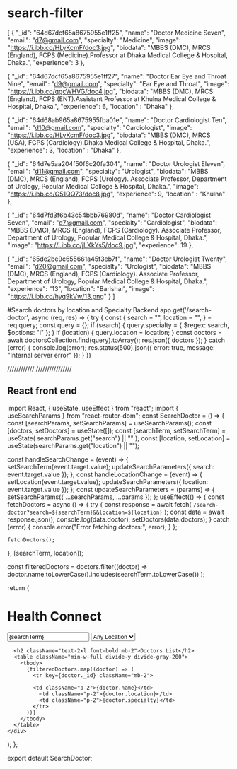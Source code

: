 # search-filter


[
{
"_id": "64d67dcf65a8675955e1ff25",
"name": "Doctor Medicine Seven",
"email": "d7@gmail.com",
"specialty": "Medicine",
"image": "https://i.ibb.co/HLyKcmF/doc3.jpg",
"biodata": "MBBS (DMC), MRCS (England), FCPS (Medicine).Professor at Dhaka Medical College & Hospital, Dhaka.",
"experience": 3
},

{
"_id": "64d67dcf65a8675955e1ff27",
"name": "Doctor Ear Eye and Throat Nine",
"email": "d9@gmail.com",
"specialty": "Ear Eye and Throat",
"image": "https://i.ibb.co/qgcWHVG/doc4.jpg",
"biodata": "MBBS (DMC), MRCS (England), FCPS (ENT).Assistant Professor at Khulna Medical College & Hospital, Dhaka.",
"experience": 6,
"location" : "Dhaka"
},


{
"_id": "64d68ab965a8675955fba01e",
"name": "Doctor Cardiologist Ten",
"email": "d10@gmail.com",
"specialty": "Cardiologist",
"image": "https://i.ibb.co/HLyKcmF/doc3.jpg",
"biodata": "MBBS (DMC), MRCS (USA), FCPS (Cardiology).Dhaka Medical College & Hospital, Dhaka.",
"experience": 3,
"location" : "Dhaka"
},

{
"_id": "64d7e5aa204f50f6c20fa304",
"name": "Doctor Urologist Eleven",
"email": "d11@gmail.com",
"specialty": "Urologist",
"biodata": "MBBS (DMC), MRCS (England), FCPS (Urology). Associate Professor, Department of Urology, Popular Medical College & Hospital, Dhaka.",
"image": "https://i.ibb.co/G51QQ73/doc8.jpg",
"experience": 9,
"location" : "Khulna"
},


{
"_id": "64d7fd3f6b43c54bbb76980d",
"name": "Doctor Cardiologist Seven",
"email": "d7@gmail.com",
"specialty": "Cardiologist",
"biodata": "MBBS (DMC), MRCS (England), FCPS (Cardiology). Associate Professor, Department of Urology, Popular Medical College & Hospital, Dhaka.",
"image": "https://i.ibb.co/jLXkYs5/doc9.jpg",
"experience": 19
},


{
"_id": "65de2be9c655661a45f3eb7f",
"name": "Doctor Urologist Twenty",
"email": "d20@gmail.com",
"specialty": "Urologist",
"biodata": "MBBS (DMC), MRCS (England), FCPS (Cardiology). Associate Professor, Department of Urology, Popular Medical College & Hospital, Dhaka.",
"experience": "13",
"location": "Barishal",
"image": "https://i.ibb.co/hyq9kVw/13.png"
}
]




#Search doctors by location and Specialty Backend
app.get('/search-doctor', async (req, res) => {
  try {
    const {
      search = "",
      location = "",
    } = req.query; 
    const query = {};
    if (search) {
      query.specialty = { $regex: search, $options: "i" };
    }
    if (location) {
      query.location = location;
    }
    const doctors = await doctorsCollection.find(query).toArray();
    res.json({ doctors });
  } catch (error) {
    console.log(error);
    res.status(500).json({ error: true, message: "Internal server error" });
  }
})



////////////       ////////////////

## React front end


import React, { useState, useEffect } from "react";
import { useSearchParams } from "react-router-dom";
const SearchDoctor = () => {
  const [searchParams, setSearchParams] = useSearchParams();
  const [doctors, setDoctors] = useState([]);
  const [searchTerm, setSearchTerm] = useState(
    searchParams.get("search") || ""
  );
  const [location, setLocation] = useState(searchParams.get("location") || "");

  const handleSearchChange = (event) => {
    setSearchTerm(event.target.value);
    updateSearchParameters({ search: event.target.value });
  };
  const handleLocationChange = (event) => {
    setLocation(event.target.value);
    updateSearchParameters({ location: event.target.value });
  };
  const updateSearchParameters = (params) => {
    setSearchParams({ ...searchParams, ...params });
  };
  useEffect(() => {
    const fetchDoctors = async () => {
      try {
        const response = await fetch(
          `/search-doctor?search=${searchTerm}&&location=${location}`
        );
        const data = await response.json();
        console.log(data.doctor);
        setDoctors(data.doctors);
      } catch (error) {
        console.error("Error fetching doctors:", error);
      }
    };

    fetchDoctors();
  }, [searchTerm, location]);

  const filteredDoctors = doctors.filter((doctor) =>
    doctor.name.toLowerCase().includes(searchTerm.toLowerCase())
  );

  return (
    <div className="container mx-auto p-4">
      <h1 className="text-3xl font-bold mb-4">Health Connect</h1>
      <input
        type="text"
        placeholder="Search by Speciality"
        value={searchTerm}
        onChange={handleSearchChange}
        className="border p-2 mb-4"
      />
      <select
        value={location}
        onChange={handleLocationChange}
        className="border p-2 mb-4"
      >
        <option value="">Any Location</option>
        <option value="Dhaka">Dhaka</option>
        <option value="Barishal">Barishal</option>
        <option value="Khulna">Khulna</option>
        <option value="Rajshahi">Rajshahi</option>
        <option value="Sylhet">Sylhet</option>
        <option value="Chittagong">Chittagong</option>
        <option value="Mymensing">Mymensing</option>
        <option value="Rangpur">Rangpur</option>
      </select>

      <h2 className="text-2xl font-bold mb-2">Doctors List</h2>
      <table className="min-w-full divide-y divide-gray-200">
        <tbody>
          {filteredDoctors.map((doctor) => (
            <tr key={doctor._id} className="mb-2">
          
            <td className="p-2">{doctor.name}</td>
              <td className="p-2">{doctor.location}</td>
              <td className="p-2">{doctor.specialty}</td>
            </tr>
          ))}
        </tbody>
      </table>
    </div>
  );
};

export default SearchDoctor;














